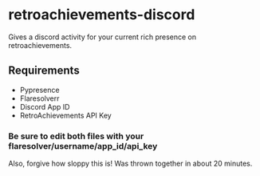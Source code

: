 # retroachievements-discord
Gives a discord activity for your current rich presence on retroachievements.

## Requirements
- Pypresence
- Flaresolverr
- Discord App ID
- RetroAchievements API Key

### Be sure to edit both files with your flaresolver/username/app_id/api_key

Also, forgive how sloppy this is! Was thrown together in about 20 minutes.
